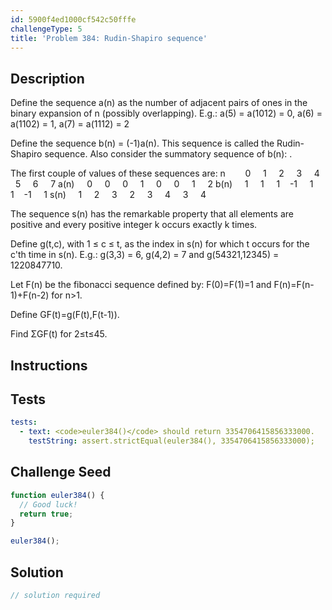 ```yaml
---
id: 5900f4ed1000cf542c50fffe
challengeType: 5
title: 'Problem 384: Rudin-Shapiro sequence'
---
```


## Description
<section id='description'>
Define the sequence a(n) as the number of adjacent pairs of ones in the binary expansion of n (possibly overlapping).
E.g.: a(5) = a(1012) = 0, a(6) = a(1102) = 1, a(7) = a(1112) = 2

Define the sequence b(n) = (-1)a(n).
This sequence is called the Rudin-Shapiro sequence.
Also consider the summatory sequence of b(n): .

The first couple of values of these sequences are:
n        0     1     2     3     4     5     6     7
a(n)     0     0     0     1     0     0     1     2
b(n)     1     1     1    -1     1     1    -1     1
s(n)     1     2     3     2     3     4     3     4

The sequence s(n) has the remarkable property that all elements are positive and every positive integer k occurs exactly k times.

Define g(t,c), with 1 ≤ c ≤ t, as the index in s(n) for which t occurs for the c'th time in s(n).
E.g.: g(3,3) = 6, g(4,2) = 7 and g(54321,12345) = 1220847710.

Let F(n) be the fibonacci sequence defined by:
F(0)=F(1)=1 and
F(n)=F(n-1)+F(n-2) for n>1.

Define GF(t)=g(F(t),F(t-1)).

Find ΣGF(t) for 2≤t≤45.
</section>

## Instructions
<section id='instructions'>

</section>

## Tests
<section id='tests'>

```yml
tests:
  - text: <code>euler384()</code> should return 3354706415856333000.
    testString: assert.strictEqual(euler384(), 3354706415856333000);

```

</section>

## Challenge Seed
<section id='challengeSeed'>

<div id='js-seed'>

```js
function euler384() {
  // Good luck!
  return true;
}

euler384();
```

</div>



</section>

## Solution
<section id='solution'>

```js
// solution required
```
</section>

